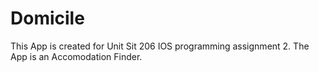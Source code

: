 # Domicile
This App is created for Unit Sit 206 IOS programming assignment 2. The App is an Accomodation Finder.
